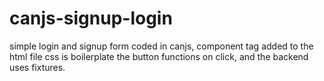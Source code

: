 # canjs-signup-login
simple login and signup form coded in canjs, component tag added to the html file
css is boilerplate
the button functions on click, and the backend uses fixtures.
